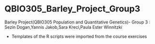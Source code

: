 # QBIO305_Barley_Project_Group3

Barley Project(QBIO305 Population and Quantitative Genetics)- Group 3 : Sezin Dogan,Yannis Jakob,Sara Kreci,Paula Ester Winnitzki

- Templates of the R scripts were imported from the course exercises

